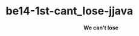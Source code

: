 # be14-1st-cant_lose-jjava

 <div style="text-align: center;">
  <strong>We can't lose</strong>
</div>
